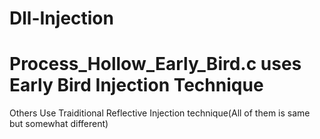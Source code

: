 # Dll-Injection

# Process_Hollow_Early_Bird.c uses Early Bird Injection Technique
Others Use Traiditional Reflective Injection technique(All of them is same but somewhat different)
